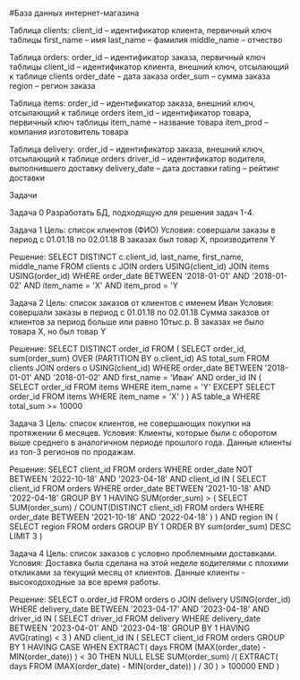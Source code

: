 #База данных интернет-магазина

Таблица clients:
 client_id – идентификатор клиента, первичный ключ таблицы 
 first_name – имя 
 last_name – фамилия 
 middle_name – отчество

Таблица orders:
 order_id – идентификатор заказа, первичный ключ таблицы 
 client_id – идентификатор клиента, внешний ключ, отсылающий к таблице clients 
 order_date – дата заказа 
 order_sum – сумма заказа 
 region – регион заказа 

Таблица items: 
 order_id – идентификатор заказа, внешний ключ, отсылающий к таблице orders 
 item_id – идентификатор товара, первичный ключ таблицы 
 item_name – название товара 
 item_prod – компания изготовитель товара 

Таблица delivery: 
 order_id – идентификатор заказа, внешний ключ, отсылающий к таблице orders 
 driver_id – идентификатор водителя, выполнившего доставку 
 delivery_date – дата доставки 
 rating – рейтинг доставки

Задачи

Задача 0
Разработать БД, подходящую для решения задач 1-4. 

Задача 1 
Цель: список клиентов (ФИО) 
Условия: совершали заказы в период с 01.01.18 по 02.01.18 
В заказах был товар X, производителя Y 

Решение: 
SELECT DISTINCT c.client_id,
	last_name,
	first_name,
	middle_name
FROM clients c
	JOIN orders USING(client_id)
	JOIN items USING(order_id)
WHERE order_date BETWEEN '2018-01-01' AND '2018-01-02'
	AND item_name = 'X'
	AND item_prod = 'Y


Задача 2
Цель: список заказов от клиентов с именем Иван
Условия: совершали заказы в период с 01.01.18 по 02.01.18
Сумма заказов от клиентов за период больше или равно 10тыс.р.
В заказах не было товара X, но был товар Y

Решение:
SELECT DISTINCT order_id
FROM (
		SELECT order_id,
			sum(order_sum) OVER (PARTITION BY o.client_id) AS total_sum
		FROM clients
			JOIN orders o USING(client_id)
		WHERE order_date BETWEEN '2018-01-01' AND '2018-01-02'
			AND first_name = 'Иван'
			AND order_id IN (
				SELECT order_id
				FROM items
				WHERE item_name = 'Y'
				EXCEPT
				SELECT order_id
				FROM items
				WHERE item_name = 'X'
			)
	) AS table_a
WHERE total_sum >= 10000


Задача 3
Цель: список клиентов, не совершающих покупки на протяжении 6 месяцев.
Условия: Клиенты, которые были с оборотом выше среднего в аналогичном периоде
прошлого года. Данные клиенты из топ-3 регионов по продажам.

Решение:
SELECT client_id
FROM orders
WHERE order_date NOT BETWEEN '2022-10-18' AND '2023-04-18'
	AND client_id IN (
		SELECT client_id
		FROM orders
		WHERE order_date BETWEEN '2021-10-18' AND '2022-04-18'
		GROUP BY 1
		HAVING SUM(order_sum) > (
				SELECT SUM(order_sum) / COUNT(DISTINCT client_id)
				FROM orders
				WHERE order_date BETWEEN '2021-10-18' AND '2022-04-18'
			)
	)
	AND region IN (
		SELECT region
		FROM orders
		GROUP BY 1
		ORDER BY sum(order_sum) DESC
		LIMIT 3
	)


Задача 4
Цель: список заказов с условно проблемными доставками.
Условия: Доставка была сделана на этой неделе водителями с плохими откликами за
текущий месяц от клиентов. Данные клиенты - высокодоходные за все время работы.

Решение:
SELECT o.order_id
FROM orders o
	JOIN delivery USING(order_id)
WHERE delivery_date BETWEEN '2023-04-17' AND '2023-04-18'
	AND driver_id IN (
		SELECT driver_id
		FROM delivery
		WHERE delivery_date BETWEEN '2023-04-01' AND '2023-04-18'
		GROUP BY 1
		HAVING AVG(rating) < 3
	)
	AND client_id IN (
		SELECT client_id
		FROM orders
		GROUP BY 1
		HAVING CASE
				WHEN EXTRACT(
					days
					FROM (MAX(order_date) - MIN(order_date))
				) < 30 THEN NULL
				ELSE SUM(order_sum) /(
					EXTRACT(
						days
						FROM (MAX(order_date) - MIN(order_date))
					) / 30
				) > 100000
			END
	)
